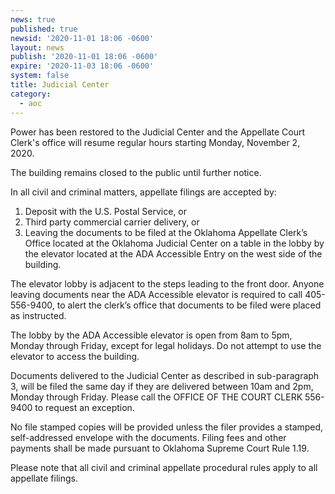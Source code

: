 ```yaml
---
news: true
published: true
newsid: '2020-11-01 18:06 -0600'
layout: news
publish: '2020-11-01 18:06 -0600'
expire: '2020-11-03 18:06 -0600'
system: false
title: Judicial Center
category:
  - aoc
---
```

Power has been restored to the Judicial Center  and the Appellate Court Clerk's office will resume regular hours starting Monday, November 2, 2020.

The building remains closed to the public until further notice.

In all civil and criminal matters, appellate filings are accepted by: 
1. Deposit with the U.S. Postal Service, or 
2. Third party commercial carrier delivery, or 
3. Leaving the documents to be filed at the Oklahoma Appellate Clerk’s Office located at the Oklahoma Judicial Center on a table in the lobby by the elevator located at the ADA Accessible Entry on the west side of the building. 

The elevator lobby is adjacent to the steps leading to the front door. Anyone leaving documents near the ADA Accessible elevator is required to call 405-556-9400, to alert the clerk’s office that documents to be filed were placed as instructed. 

The lobby by the ADA Accessible elevator is open from 8am to 5pm, Monday through Friday, except for legal holidays.  Do not attempt to use the elevator to access the building.

Documents delivered to the Judicial Center as described in sub-paragraph 3, will be filed the same day if they are delivered between 10am and 2pm, Monday through Friday. Please call the OFFICE OF THE COURT CLERK 556-9400 to request an exception. 

No file stamped copies will be provided unless the filer provides a stamped, self-addressed envelope with the documents. Filing fees and other payments shall be made pursuant to Oklahoma Supreme Court Rule 1.19. 

Please note that all civil and criminal appellate procedural rules apply to all appellate filings.